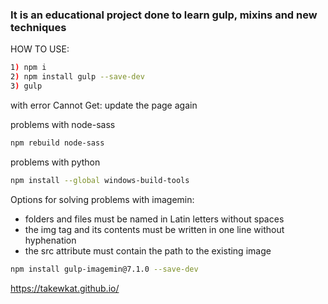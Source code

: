 
### It is an educational project done to learn gulp, mixins and new techniques

HOW TO USE:
```sh
1) npm i
2) npm install gulp --save-dev
3) gulp
```

with error Cannot Get: update the page again

problems with node-sass
```sh
npm rebuild node-sass
```
problems with python
```sh
npm install --global windows-build-tools
```

Options for solving problems with imagemin:
- folders and files must be named in Latin letters without spaces
- the img tag and its contents must be written in one line without hyphenation
- the src attribute must contain the path to the existing image
```sh
npm install gulp-imagemin@7.1.0 --save-dev
```

https://takewkat.github.io/
